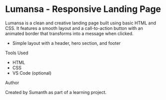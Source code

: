 # Lumansa - Responsive Landing Page

Lumansa is a clean and creative landing page built using basic HTML and CSS. It features a smooth layout and a call-to-action button with an animated border that transforms into a message when clicked.

- Simple layout with a header, hero section, and footer

Tools Used

- HTML
- CSS
- VS Code (optional)

Author

Created by Sumanth as part of a learning project.

